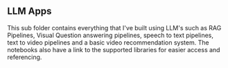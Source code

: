 ## LLM Apps

This sub folder contains everything that I've built using LLM's such as RAG Pipelines, Visual Question answering pipelines, speech to text pipelines, text to video pipelines and a basic video recommendation system. The notebooks also have a link to the supported libraries for easier access and referencing.
